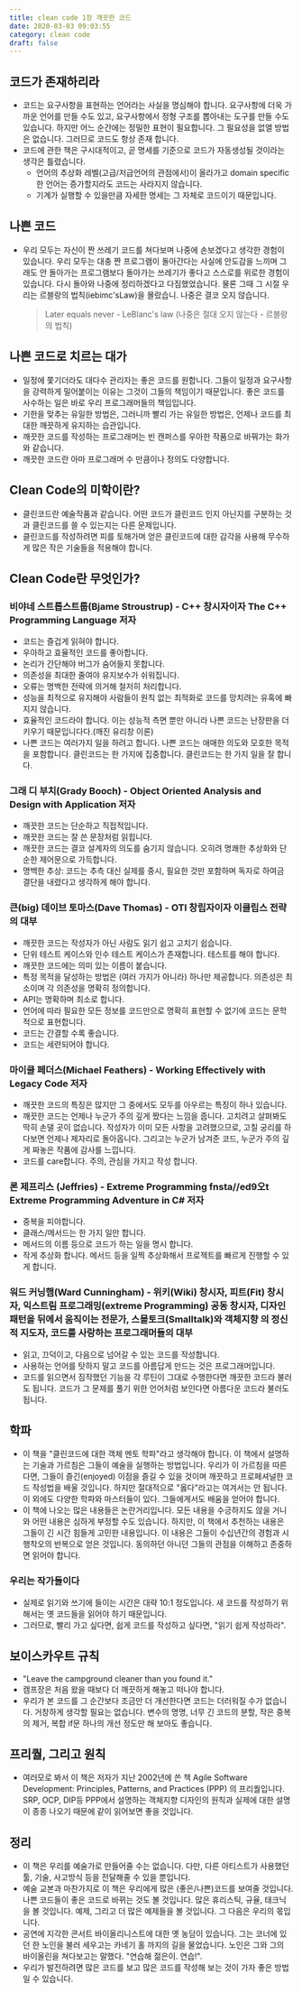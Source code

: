 ```yaml
---
title: clean code 1장 깨끗한 코드
date: 2020-03-03 09:03:55
category: clean code
draft: false
---
```


## 코드가 존재하리라

- 코드는 요구사항을 표현하는 언어라는 사실을 명심해야 합니다. 요구사항에 더욱 가까운 언어를 만들 수도 있고, 요구사항에서 정형 구조를 뽑아내는 도구를 만들 수도 있습니다. 하지만 어느 순간에는 정밀한 표현이 필요합니다. 그 필요성을 없앨 방법은 없습니다. 그러므로 코드도 항상 존재 합니다.
- 코드에 관한 책은 구시대적이고, 곧 명세를 기준으로 코드가 자동생성될 것이라는 생각은 틀렸습니다.
  - 언어의 추상화 레벨(고급/저급언어의 관점에서)이 올라가고 domain specific한 언어는 증가할지라도 코드는 사라지지 않습니다.
  - 기계가 실행할 수 있을만큼 자세한 명세는 그 자체로 코드이기 때문입니다.

## 나쁜 코드

- 우리 모두는 자신이 짠 쓰레기 코드를 쳐다보며 나중에 손보겠다고 생각한 경험이 있습니다. 우리 모두는 대충 짠 프로그램이 돌아간다는 사실에 안도감을 느끼며 그래도 안 돌아가는 프로그램보다 돌아가는 쓰레기가 좋다고 스스로를 위로한 경험이 있습니다. 다시 돌아와 나중에 정리하겠다고 다짐했었습니다. 물론 그때 그 시절 우리는 르블랑의 법칙(iebimc'sLaw)을 몰랐습니. 나중은 결코 오지 않습니다.
  > Later equals never - LeBlanc's law (나중은 절대 오지 않는다 - 르블랑의 법칙)

## 나쁜 코드로 치르는 대가

- 일정에 쫓기더라도 대다수 관리자는 좋은 코드를 원합니다. 그들이 일정과 요구사항을 강력하게 밀어붙이는 이유는 그것이 그들의 책임이기 때문입니다. 좋은 코드를 사수하는 일은 바로 우리 프로그래머들의 책임입니다.
- 기한을 맞추는 유일한 방법은, 그러니까 빨리 가는 유일한 방법은, 언제나 코드를 최대한 깨끗하게 유지하는 습관입니다.
- 깨끗한 코드를 작성하는 프로그래머는 빈 캔퍼스를 우아한 작품으로 바꿔가는 화가와 같습니다.
- 깨끗한 코드란 아마 프로그래머 수 만큼이나 정의도 다양합니다.

## Clean Code의 미학이란?

- 클린코드란 예술작품과 같습니다. 어떤 코드가 클린코드 인지 아닌지를 구분하는 것과 클린코드를 쓸 수 있는지는 다른 문제입니다.
- 클린코드를 작성하려면 피를 토해가며 얻은 클린코드에 대한 감각을 사용해 무수하게 많은 작은 기술들을 적용해야 합니다.

## Clean Code란 무엇인가?

### 비야네 스트롭스트룹(Bjame Stroustrup) - C++ 창시자이자 The C++ Programming Language 저자

- 코드는 즐겁게 읽혀야 합니다.
- 우아하고 효율적인 코드를 좋아합니다.
- 논리가 간단해야 버그가 숨어들지 못합니다.
- 의존성을 최대한 줄여야 유지보수가 쉬워집니다.
- 오류는 명백한 전략에 의거해 철저히 처리합니다.
- 성능을 최적으로 유지해야 사람들이 원칙 없는 최적화로 코드를 망치려는 유혹에 빠지지 않습니다.
- 효율적인 코드라야 합니다. 이는 성능적 측면 뿐만 아니라 나쁜 코드는 난장판을 더 키우기 때문입니다다.(깨진 유리창 이론)
- 나쁜 코드는 여러가지 일을 하려고 합니다. 나쁜 코드는 애매한 의도와 모호한 목적을 포함합니다. 클린코드는 한 가지에 집중합니다. 클린코드는 한 가지 일을 잘 합니다.

### 그래 디 부치(Grady Booch) - Object Oriented Analysis and Design with Application 저자

- 깨끗한 코드는 단순하고 직접적입니다.
- 깨끗한 코드는 잘 쓴 문장처럼 읽힙니다.
- 깨끗한 코드는 결코 설계자의 의도를 숨기지 않습니다. 오히려 명쾌한 추상화와 단순한 제어문으로 가득합니다.
- 명백한 추상: 코드는 추측 대신 실제를 중시, 필요한 것만 포함하며 독자로 하여금 결단을 내렸다고 생각하게 해야 합니다.

### 큰(big) 데이브 토마스(Dave Thomas) - OTI 창립자이자 이클립스 전략의 대부

- 깨끗한 코드는 작성자가 아닌 사람도 읽기 쉽고 고치기 쉽습니다.
- 단위 테스트 케이스와 인수 테스트 케이스가 존재합니다. 테스트를 해야 합니다.
- 깨끗한 코드에는 의미 있는 이름이 붙습니다.
- 특정 목적을 달성하는 방법은 (여러 가지가 아니라) 하나만 제공합니다. 의존성은 최소이며 각 의존성을 명확히 정의합니다.
- API는 명확하며 최소로 합니다.
- 언어에 따라 필요한 모든 정보를 코드만으로 명확히 표현할 수 없기에 코드는 문학적으로 표현합니다.
- 코드는 간결할 수록 좋습니다.
- 코드는 세련되어야 합니다.

### 마이클 페더스(Michael Feathers) - Working Effectively with Legacy Code 저자

- 깨끗한 코드의 특징은 많지만 그 중에서도 모두를 아우르는 특징이 하나 있습니다.
- 깨끗한 코드는 언제나 누군가 주의 깊게 짰다는 느낌을 줍니다. 고치려고 살펴봐도 딱히 손댈 곳이 없습니다. 작성자가 이미 모든 사항을 고려했으므로, 고칠 궁리를 하다보면 언제나 제자리로 돌아옵니다. 그리고는 누군가 남겨준 코드, 누군가 주의 깊게 짜놓은 작품에 감사를 느낍니다.
- 코드를 care합니다. 주의, 관심을 가지고 작성 합니다.

### 론 제프리스 (Jeffries) - Extreme Programming fnsta//ed9오t Extreme Programming Adventure in C# 저자

- 중복을 피야합니다.
- 클래스/메서드는 한 가지 일만 합니다.
- 메서드의 이름 등으로 코드가 하는 일을 명시 합니다.
- 작게 추상화 합니다. 메서드 등을 일찍 추상화해서 프로젝트를 빠르게 진행할 수 있게 합니다.

### 워드 커닝햄(Ward Cunningham) - 위키(Wiki) 창시자, 피트(Fit) 창시자, 익스트림 프로그래밍(extreme Programming) 공동 창시자, 디자인 패턴을 뒤에서 움직이는 전문가, 스몰토크(Smalltalk)와 객체지향 의 정신적 지도자, 코드를 사랑하는 프로그래머들의 대부

- 읽고, 끄덕이고, 다음으로 넘어갈 수 있는 코드를 작성합니다.
- 사용하는 언어를 탓하지 말고 코드를 아름답게 만드는 것은 프로그래머입니다.
- 코드를 읽으면서 짐작했던 기능을 각 루틴이 그대로 수행한다면 깨끗한 코드라 불러도 됩니다. 코드가 그 문제를 풀기 위한 언어처럼 보인다면 아름다운 코드라 불러도 됩니다.

## 학파

- 이 책을 "클린코드에 대한 객체 멘토 학파"라고 생각해야 합니다. 이 책에서 설명하는 기술과 가르침은 그들이 예술을 실행하는 방법입니다. 우리가 이 가르침을 따른다면, 그들이 즐긴(enjoyed) 이점을 즐길 수 있을 것이며 깨끗하고 프로페셔널한 코드 작성법을 배울 것입니다. 하지만 절대적으로 "옳다"라고는 여겨서는 안 됩니다.이 외에도 다양한 학파와 마스터들이 있다. 그들에게서도 배움을 얻어야 합니다.
- 이 책에 나오는 많은 내용들은 논란거리입니다. 모든 내용을 수긍하지도 않을 거니와 어떤 내용은 심하게 부정할 수도 있습니다. 하지만, 이 책에서 추천하는 내용은 그들이 긴 시간 힘들게 고민한 내용입니다. 이 내용은 그들이 수십년간의 경험과 시행착오의 반복으로 얻은 것입니다. 동의하던 아니던 그들의 관점을 이해하고 존중하면 읽어야 합니다.

### 우리는 작가들이다

- 실제로 읽기와 쓰기에 들이는 시간은 대략 10:1 정도입니다. 새 코드를 작성하기 위해서는 옛 코드들을 읽어야 하기 때문입니다.
- 그러므로, 빨리 가고 싶다면, 쉽게 코드를 작성하고 싶다면, "읽기 쉽게 작성하라".

## 보이스카우트 규칙

- "Leave the campground cleaner than you found it."
- 캠프장은 처음 왔을 때보다 더 깨끗하게 해놓고 떠나야 합니다.
- 우리가 본 코드를 그 순간보다 조금만 더 개선한다면 코드는 더러워질 수가 없습니다. 거창하게 생각할 필요는 없습니다. 변수의 명명, 너무 긴 코드의 분할, 작은 중복의 제거, 복합 if문 하나의 개선 정도만 해 보아도 좋습니다.

## 프리퀄, 그리고 원칙

- 여러모로 봐서 이 책은 저자가 지난 2002년에 쓴 책 Agile Software Development: Principles, Patterns, and Practices (PPP) 의 프리퀄입니다. SRP, OCP, DIP등 PPP에서 설명하는 객체지향 디자인의 원칙과 실제에 대한 설명이 종종 나오기 때문에 같이 읽어보면 좋을 것입니다.

## 정리

- 이 책은 우리를 예술가로 만들어줄 수는 없습니다. 다만, 다른 아티스트가 사용했던 툴, 기술, 사고방식 등을 전달해줄 수 있을 뿐입니다.
- 예술 교본과 마찬가지로 이 책은 우리에게 많은 (좋은/나쁜)코드를 보여줄 것입니다. 나쁜 코드들이 좋은 코드로 바뀌는 것도 볼 것입니다. 많은 휴리스틱, 규율, 태크닉을 볼 것입니다. 예제, 그리고 더 많은 예제들을 볼 것입니다. 그 다음은 우리의 몫입니다.
- 공연에 지각한 콘서트 바이올리니스트에 대한 옛 농담이 있습니다. 그는 코너에 있던 한 노인을 불러 세우고는 카네기 홀 까지의 길을 물었습니다. 노인은 그와 그의 바이올린을 쳐다보고는 말했다. "연습해 젊은이. 연습!".
- 우리가 발전하려면 많은 코드를 보고 많은 코드를 작성해 보는 것이 가자 좋은 방법일 수 있습니다.

